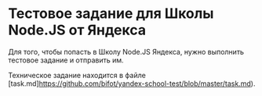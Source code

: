 # Тестовое задание для Школы Node.JS от Яндекса

Для того, чтобы попасть в Школу Node.JS Яндекса, нужно выполнить тестовое задание и отправить им.

Техническое задание находится в файле [task.md]https://github.com/bifot/yandex-school-test/blob/master/task.md).
